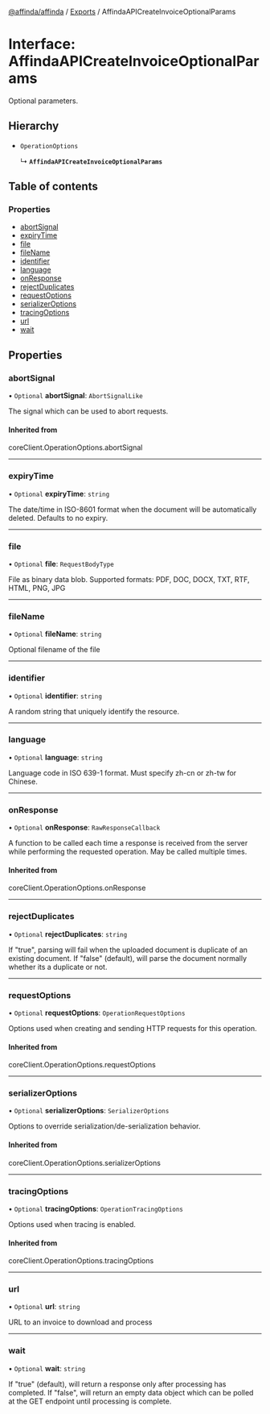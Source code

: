 [@affinda/affinda](../README.md) / [Exports](../modules.md) / AffindaAPICreateInvoiceOptionalParams

# Interface: AffindaAPICreateInvoiceOptionalParams

Optional parameters.

## Hierarchy

- `OperationOptions`

  ↳ **`AffindaAPICreateInvoiceOptionalParams`**

## Table of contents

### Properties

- [abortSignal](AffindaAPICreateInvoiceOptionalParams.md#abortsignal)
- [expiryTime](AffindaAPICreateInvoiceOptionalParams.md#expirytime)
- [file](AffindaAPICreateInvoiceOptionalParams.md#file)
- [fileName](AffindaAPICreateInvoiceOptionalParams.md#filename)
- [identifier](AffindaAPICreateInvoiceOptionalParams.md#identifier)
- [language](AffindaAPICreateInvoiceOptionalParams.md#language)
- [onResponse](AffindaAPICreateInvoiceOptionalParams.md#onresponse)
- [rejectDuplicates](AffindaAPICreateInvoiceOptionalParams.md#rejectduplicates)
- [requestOptions](AffindaAPICreateInvoiceOptionalParams.md#requestoptions)
- [serializerOptions](AffindaAPICreateInvoiceOptionalParams.md#serializeroptions)
- [tracingOptions](AffindaAPICreateInvoiceOptionalParams.md#tracingoptions)
- [url](AffindaAPICreateInvoiceOptionalParams.md#url)
- [wait](AffindaAPICreateInvoiceOptionalParams.md#wait)

## Properties

### abortSignal

• `Optional` **abortSignal**: `AbortSignalLike`

The signal which can be used to abort requests.

#### Inherited from

coreClient.OperationOptions.abortSignal

___

### expiryTime

• `Optional` **expiryTime**: `string`

The date/time in ISO-8601 format when the document will be automatically deleted.  Defaults to no expiry.

___

### file

• `Optional` **file**: `RequestBodyType`

File as binary data blob. Supported formats: PDF, DOC, DOCX, TXT, RTF, HTML, PNG, JPG

___

### fileName

• `Optional` **fileName**: `string`

Optional filename of the file

___

### identifier

• `Optional` **identifier**: `string`

A random string that uniquely identify the resource.

___

### language

• `Optional` **language**: `string`

Language code in ISO 639-1 format. Must specify zh-cn or zh-tw for Chinese.

___

### onResponse

• `Optional` **onResponse**: `RawResponseCallback`

A function to be called each time a response is received from the server
while performing the requested operation.
May be called multiple times.

#### Inherited from

coreClient.OperationOptions.onResponse

___

### rejectDuplicates

• `Optional` **rejectDuplicates**: `string`

If "true", parsing will fail when the uploaded document is duplicate of an existing document. If "false" (default), will parse the document normally whether its a duplicate or not.

___

### requestOptions

• `Optional` **requestOptions**: `OperationRequestOptions`

Options used when creating and sending HTTP requests for this operation.

#### Inherited from

coreClient.OperationOptions.requestOptions

___

### serializerOptions

• `Optional` **serializerOptions**: `SerializerOptions`

Options to override serialization/de-serialization behavior.

#### Inherited from

coreClient.OperationOptions.serializerOptions

___

### tracingOptions

• `Optional` **tracingOptions**: `OperationTracingOptions`

Options used when tracing is enabled.

#### Inherited from

coreClient.OperationOptions.tracingOptions

___

### url

• `Optional` **url**: `string`

URL to an invoice to download and process

___

### wait

• `Optional` **wait**: `string`

If "true" (default), will return a response only after processing has completed. If "false", will return an empty data object which can be polled at the GET endpoint until processing is complete.
